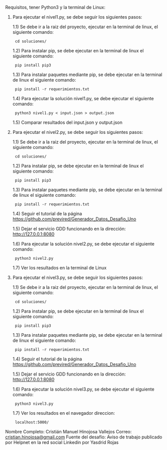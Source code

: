 Requisitos, tener Python3 y la terminal de Linux:

1) Para ejecutar el nivel1.py, se debe seguir los siguientes pasos:

	1.1) Se debe ir a la raiz del proyecto, ejecutar en la terminal de linux, el siguiente comando:

		cd soluciones/

	1.2) Para instalar pip, se debe ejecutar en la terminal de linux el siguiente comando:

		pip install pip3

	1.3) Para instalar paquetes mediante pip, se debe ejecutar en la terminal de linux el siguiente comando:

		pip install -r requerimientos.txt 

	1.4) Para ejecutar la solución nivel1.py, se debe ejecutar el siguiente comando:

		python3 nivel1.py < input.json > output.json

	1.5) Comparar resultados del input.json y output.json



2) Para ejecutar el nivel2.py, se debe seguir los siguientes pasos:

	1.1) Se debe ir a la raiz del proyecto, ejecutar en la terminal de linux, el siguiente comando:

		cd soluciones/

	1.2) Para instalar pip, se debe ejecutar en la terminal de linux el siguiente comando:

		pip install pip3

	1.3) Para instalar paquetes mediante pip, se debe ejecutar en la terminal de linux el siguiente comando:

		pip install -r requerimientos.txt

	1.4) Seguir el tutorial de la página https://github.com/previred/Generador_Datos_Desafio_Uno

	1.5) Dejar el servicio GDD funcionando en la dirección: http://127.0.0.1:8080

	1.6) Para ejecutar la solución nivel2.py, se debe ejecutar el siguiente comando:

		python3 nivel2.py

	1.7) Ver los resultados en la terminal de Linux



3) Para ejecutar el nivel3.py, se debe seguir los siguientes pasos:

	1.1) Se debe ir a la raiz del proyecto, ejecutar en la terminal de linux, el siguiente comando:

		cd soluciones/

	1.2) Para instalar pip, se debe ejecutar en la terminal de linux el siguiente comando:

		pip install pip3

	1.3) Para instalar paquetes mediante pip, se debe ejecutar en la terminal de linux el siguiente comando:

		pip install -r requerimientos.txt

	1.4) Seguir el tutorial de la página https://github.com/previred/Generador_Datos_Desafio_Uno 

	1.5) Dejar el servicio GDD funcionando en la dirección: http://127.0.0.1:8080

	1.6) Para ejecutar la solución nivel3.py, se debe ejecutar el siguiente comando:

		python3 nivel3.py

	1.7) Ver los resultados en el navegador direccion:

		localhost:5000/

Nombre Completo: Cristián Manuel Hinojosa Vallejos
Correo: cristian.hinojosa@gmail.com
Fuente del desafío: Aviso de trabajo publicado por Helpnet en la red social Linkedin por Yasdrid Rojas



